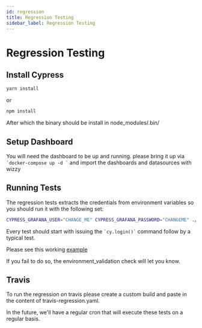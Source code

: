 ```yaml
---
id: regression
title: Regression Testing
sidebar_label: Regression Testing
---
```


# Regression Testing

## Install Cypress

``` sh
yarn install 
```

or 

``` sh
npm install 
```

After which the binary should be install in node_modules/.bin/

## Setup Dashboard

You will need the dashboard to be up and running.  please bring it up via `` `docker-compose up -d ` `` and import the dashboards and datasources with wizzy

## Running Tests

The regression tests extracts the credentials from environment variables so you should run it with the following set:

``` sh
CYPRESS_GRAFANA_USER="CHANGE_ME" CYPRESS_GRAFANA_PASSWORD="CHANGEME" ./node_modules/.bin/cypress open
```

Every test should start with issuing the `` `cy.login()` `` command follow by a typical test.

Please see this working [example](https://github.com/netsage-project/netsage-grafana-configs/blob/master/cypress/integration/dashboards/flow-analysis.spec.js)

If you fail to do so, the environment_validation check will let you know.

## Travis

To run the regression on travis please create a custom build and paste in the content of travis-regression.yaml.

In the future, we'll have a regular cron that will execute these tests on a regular basis. 
